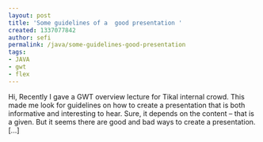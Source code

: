 ```yaml
---
layout: post
title: 'Some guidelines of a  good presentation '
created: 1337077842
author: sefi
permalink: /java/some-guidelines-good-presentation
tags:
- JAVA
- gwt
- flex
---
```

Hi, Recently I gave a GWT overview lecture for Tikal internal&nbsp;crowd. This made me look for guidelines on how to create a presentation that is both informative and interesting to hear. Sure, it depends on the content &ndash; that is a given. But it seems there are good and bad ways to create a presentation. [...]<img alt="" border="0" height="1" src="http://stats.wordpress.com/b.gif?host=flexblackbelt.wordpress.com&amp;blog=5633522&amp;post=589&amp;subd=flexblackbelt&amp;ref=&amp;feed=1" width="1" />
